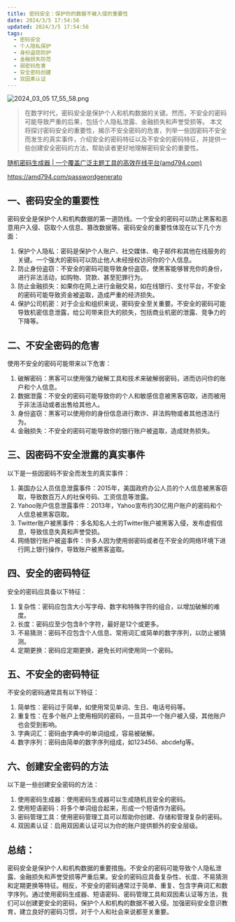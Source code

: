 ```yaml
---
title: 密码安全：保护你的数据不被入侵的重要性
date: 2024/3/5 17:54:56
updated: 2024/3/5 17:54:56
tags:
  - 密码安全
  - 个人隐私保护
  - 身份盗窃防护
  - 金融损失防范
  - 弱密码危害
  - 安全密码创建
  - 双因素认证
---
```


<img src="https://static.amd794.com/blog/images/2024_03_05 17_55_58.png@blog" title="2024_03_05 17_55_58.png" alt="2024_03_05 17_55_58.png"/>

> 在数字时代，密码安全是保护个人和机构数据的关键。然而，不安全的密码可能导致严重的后果，包括个人隐私泄露、金融损失和声誉受损等。
> 本文将探讨密码安全的重要性，揭示不安全密码的危害，列举一些因密码不安全而发生的真实事件，介绍安全的密码特征以及不安全的密码特征，并提供一些创建安全密码的方法，帮助读者更好地理解密码安全的重要性。


[随机密码生成器 | 一个覆盖广泛主题工具的高效在线平台(amd794.com)](https://amd794.com/passwordgenerato)

https://amd794.com/passwordgenerato

## 一、密码安全的重要性

密码安全是保护个人和机构数据的第一道防线。一个安全的密码可以防止黑客和恶意用户入侵、窃取个人信息、篡改数据等。密码安全的重要性体现在以下几个方面：

1. 保护个人隐私：密码是保护个人账户、社交媒体、电子邮件和其他在线服务的关键。一个强大的密码可以防止他人未经授权访问你的个人信息。
2. 防止身份盗窃：不安全的密码可能导致身份盗窃，使黑客能够冒充你的身份，进行非法活动，如购物、贷款、甚至犯罪行为。
3. 防止金融损失：如果你在网上进行金融交易，如在线银行、支付平台，不安全的密码可能导致资金被盗取，造成严重的经济损失。
4. 保护公司机密：对于企业和组织来说，密码安全至关重要。不安全的密码可能导致机密信息泄露，给公司带来巨大的损失，包括商业机密的泄露、竞争力的下降等。

## 二、不安全密码的危害

使用不安全的密码可能带来以下危害：

1. 破解密码：黑客可以使用强力破解工具和技术来破解弱密码，进而访问你的账户和个人信息。
2. 数据泄露：不安全的密码可能导致你的个人和敏感信息被黑客窃取，进而被用于非法活动或者出售给其他人。
3. 身份盗窃：黑客可以使用你的身份信息进行欺诈、非法购物或者其他违法行为。
4. 金融损失：不安全的密码可能导致你的银行账户被盗取，造成财务损失。

## 三、因密码不安全泄露的真实事件

以下是一些因密码不安全而发生的真实事件：

1. 美国办公人员信息泄露事件：2015年，美国政府办公人员的个人信息被黑客窃取，导致数百万人的社保号码、工资信息等泄露。
2. Yahoo账户信息泄露事件：2013年，Yahoo宣布约30亿用户账户的密码和个人信息被黑客窃取。
3. Twitter账户被黑事件：多名知名人士的Twitter账户被黑客入侵，发布虚假信息，导致信息失真和声誉受损。
4. 网络银行账户被盗事件：许多人因为使用弱密码或者在不安全的网络环境下进行网上银行操作，导致账户被黑客盗取。

## 四、安全的密码特征

安全的密码应具备以下特征：

1. 复杂性：密码应包含大小写字母、数字和特殊字符的组合，以增加破解的难度。
2. 长度：密码应至少包含8个字符，最好是12个或更多。
3. 不易猜测：密码不应包含个人信息、常用词汇或简单的数字序列，以防止被猜测。
4. 定期更换：密码应定期更换，避免长时间使用同一个密码。

## 五、不安全的密码特征

不安全的密码通常具有以下特征：

1. 简单性：密码过于简单，如使用常见单词、生日、电话号码等。
2. 重复性：在多个账户上使用相同的密码，一旦其中一个账户被入侵，其他账户也会受到影响。
3. 字典词汇：密码由字典中的单词组成，容易被破解。
4. 数字序列：密码由简单的数字序列组成，如123456、abcdefg等。

## 六、创建安全密码的方法

以下是一些创建安全密码的方法：

1. 使用密码生成器：使用密码生成器可以生成随机且安全的密码。
2. 使用短语密码：将多个单词组合起来，形成一个短语作为密码。
3. 密码管理工具：使用密码管理工具可以帮助你创建、存储和管理复杂的密码。
4. 双因素认证：启用双因素认证可以为你的账户提供额外的安全层级。

## 总结：

密码安全是保护个人和机构数据的重要措施。不安全的密码可能导致个人隐私泄露、金融损失和声誉受损等严重后果。安全的密码应具备复杂性、长度、不易猜测和定期更换等特征。相反，不安全的密码通常过于简单、重复、包含字典词汇和数字序列。通过使用密码生成器、短语密码、密码管理工具和双因素认证等方法，我们可以创建更安全的密码，保护个人和机构的数据不被入侵。加强密码安全意识教育，建立良好的密码习惯，对于个人和社会来说都至关重要。